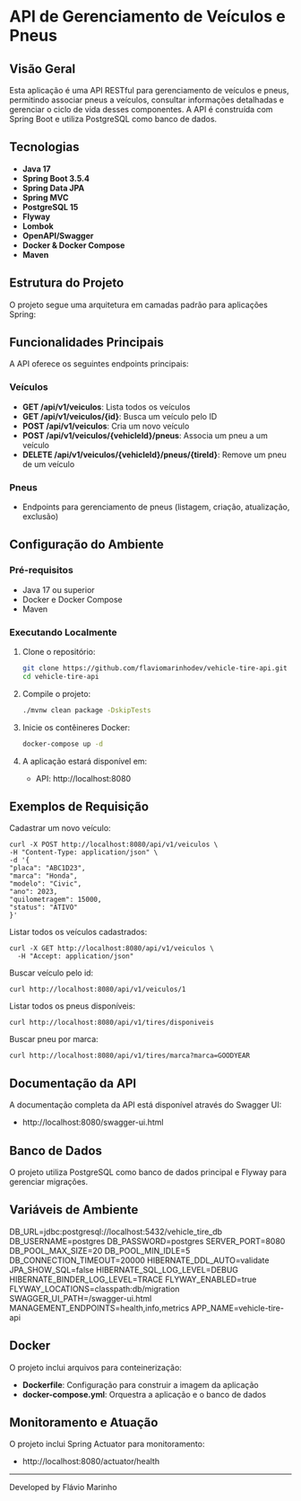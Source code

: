 # API de Gerenciamento de Veículos e Pneus

## Visão Geral

Esta aplicação é uma API RESTful para gerenciamento de veículos e pneus, permitindo associar pneus a veículos, consultar informações detalhadas e gerenciar o ciclo de vida desses componentes. A API é construída com Spring Boot e utiliza PostgreSQL como banco de dados.

## Tecnologias

- **Java 17**
- **Spring Boot 3.5.4**
- **Spring Data JPA**
- **Spring MVC**
- **PostgreSQL 15**
- **Flyway** 
- **Lombok** 
- **OpenAPI/Swagger** 
- **Docker & Docker Compose** 
- **Maven** 

## Estrutura do Projeto

O projeto segue uma arquitetura em camadas padrão para aplicações Spring:

## Funcionalidades Principais

A API oferece os seguintes endpoints principais:

### Veículos

- **GET /api/v1/veiculos**: Lista todos os veículos
- **GET /api/v1/veiculos/{id}**: Busca um veículo pelo ID
- **POST /api/v1/veiculos**: Cria um novo veículo
- **POST /api/v1/veiculos/{vehicleId}/pneus**: Associa um pneu a um veículo
- **DELETE /api/v1/veiculos/{vehicleId}/pneus/{tireId}**: Remove um pneu de um veículo

### Pneus

- Endpoints para gerenciamento de pneus (listagem, criação, atualização, exclusão)

## Configuração do Ambiente

### Pré-requisitos

- Java 17 ou superior
- Docker e Docker Compose
- Maven

### Executando Localmente

1. Clone o repositório:
   ```bash
   git clone https://github.com/flaviomarinhodev/vehicle-tire-api.git
   cd vehicle-tire-api
   ```

2. Compile o projeto:
   ```bash
   ./mvnw clean package -DskipTests
   ```

3. Inicie os contêineres Docker:
   ```bash
   docker-compose up -d
   ```

4. A aplicação estará disponível em:
    - API: http://localhost:8080

## Exemplos de Requisição

Cadastrar um novo veículo:
   ```
curl -X POST http://localhost:8080/api/v1/veiculos \
-H "Content-Type: application/json" \
-d '{
"placa": "ABC1D23",
"marca": "Honda",
"modelo": "Civic",
"ano": 2023,
"quilometragem": 15000,
"status": "ATIVO"
}'
```
Listar todos os veículos cadastrados:
```
curl -X GET http://localhost:8080/api/v1/veiculos \
  -H "Accept: application/json"
```
Buscar veículo pelo id:
```
curl http://localhost:8080/api/v1/veiculos/1
```
Listar todos os pneus disponíveis:
```
curl http://localhost:8080/api/v1/tires/disponiveis
```
Buscar pneu por marca:
```
curl http://localhost:8080/api/v1/tires/marca?marca=GOODYEAR
```

## Documentação da API

A documentação completa da API está disponível através do Swagger UI:
- http://localhost:8080/swagger-ui.html


## Banco de Dados

O projeto utiliza PostgreSQL como banco de dados principal e Flyway para gerenciar migrações.

## Variáveis de Ambiente
DB_URL=jdbc:postgresql://localhost:5432/vehicle_tire_db
DB_USERNAME=postgres
DB_PASSWORD=postgres
SERVER_PORT=8080
DB_POOL_MAX_SIZE=20
DB_POOL_MIN_IDLE=5
DB_CONNECTION_TIMEOUT=20000
HIBERNATE_DDL_AUTO=validate
JPA_SHOW_SQL=false
HIBERNATE_SQL_LOG_LEVEL=DEBUG
HIBERNATE_BINDER_LOG_LEVEL=TRACE
FLYWAY_ENABLED=true
FLYWAY_LOCATIONS=classpath:db/migration
SWAGGER_UI_PATH=/swagger-ui.html
MANAGEMENT_ENDPOINTS=health,info,metrics
APP_NAME=vehicle-tire-api

## Docker

O projeto inclui arquivos para conteinerização:

- **Dockerfile**: Configuração para construir a imagem da aplicação
- **docker-compose.yml**: Orquestra a aplicação e o banco de dados


## Monitoramento e Atuação

O projeto inclui Spring Actuator para monitoramento:
- http://localhost:8080/actuator/health


---

Developed by Flávio Marinho 